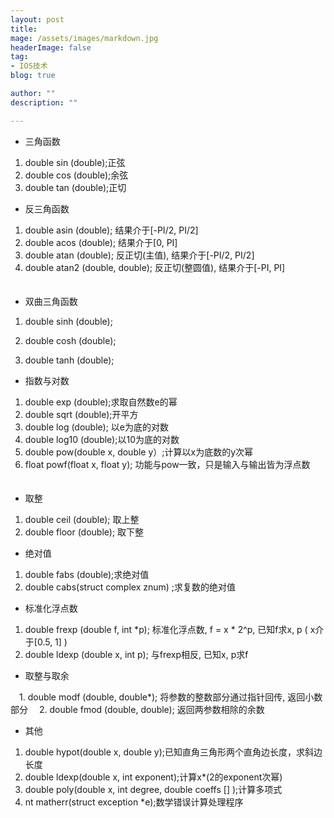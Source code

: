 ```yaml
---
layout: post
title: 
mage: /assets/images/markdown.jpg
headerImage: false
tag:
- IOS技术
blog: true

author: ""
description: ""

---
```


- 三角函数 

1. double sin (double);正弦
2. double cos (double);余弦
3. double tan (double);正切

- 反三角函数 

1. double asin (double); 结果介于[-PI/2, PI/2]
2. double acos (double); 结果介于[0, PI]
3. double atan (double); 反正切(主值), 结果介于[-PI/2, PI/2]
4. double atan2 (double, double); 反正切(整圆值), 结果介于[-PI, PI] 
　　
　　
　　
- 双曲三角函数 

1.  double sinh (double);

2.  double cosh (double);

3.  double tanh (double);


- 指数与对数 


1. double exp (double);求取自然数e的幂
2. double sqrt (double);开平方
3. double log (double); 以e为底的对数
4. double log10 (double);以10为底的对数
5. double pow(double x, double y）;计算以x为底数的y次幂
6. float powf(float x, float y); 功能与pow一致，只是输入与输出皆为浮点数
　　
- 取整 

1. double ceil (double); 取上整
2. double floor (double); 取下整
　　
- 绝对值 

1. double fabs (double);求绝对值
2. double cabs(struct complex znum) ;求复数的绝对值
　　
　　
- 标准化浮点数 

1. double frexp (double f, int *p); 标准化浮点数, f = x * 2^p, 已知f求x, p ( x介于[0.5, 1] ) 
2. double ldexp (double x, int p); 与frexp相反, 已知x, p求f 
　　
　　
- 取整与取余 

　1. double modf (double, double*); 将参数的整数部分通过指针回传, 返回小数部分 
　2. double fmod (double, double); 返回两参数相除的余数
　　
　　
- 其他 

1. double hypot(double x, double y);已知直角三角形两个直角边长度，求斜边长度
2. double ldexp(double x, int exponent);计算x*(2的exponent次幂)
3. double poly(double x, int degree, double coeffs [] );计算多项式 
4. nt matherr(struct exception *e);数学错误计算处理程序